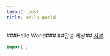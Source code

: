 ```yaml
---
layout: post
title: Hello World
---
```


###Hello World###
##안녕 세상##
[사본](sabone.me)

``` java
import ;
```
